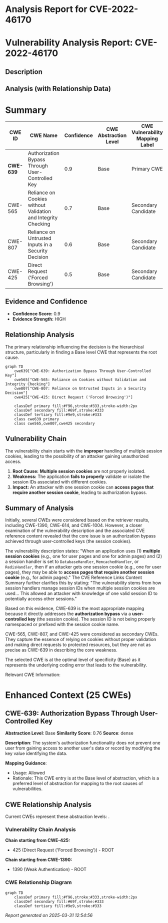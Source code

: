 # Analysis Report for CVE-2022-46170

# Vulnerability Analysis Report: CVE-2022-46170

## Description



## Analysis (with Relationship Data)

# Summary

| CWE ID | CWE Name | Confidence | CWE Abstraction Level | CWE Vulnerability Mapping Label | CWE-Vulnerability Mapping Notes |
|---|---|---|---|---|---|
| **CWE-639** | Authorization Bypass Through User-Controlled Key | 0.9 | Base | Primary CWE | Allowed |
| CWE-565 | Reliance on Cookies without Validation and Integrity Checking | 0.7 | Base | Secondary Candidate | Allowed |
| CWE-807 | Reliance on Untrusted Inputs in a Security Decision | 0.6 | Base | Secondary Candidate | Allowed |
| CWE-425 | Direct Request ('Forced Browsing') | 0.5 | Base | Secondary Candidate | Allowed |

## Evidence and Confidence

*   **Confidence Score:** 0.9
*   **Evidence Strength:** HIGH

## Relationship Analysis

The primary relationship influencing the decision is the hierarchical structure, particularly in finding a Base level CWE that represents the root cause.

```mermaid
graph TD
    cwe639["CWE-639: Authorization Bypass Through User-Controlled Key"]
    cwe565["CWE-565: Reliance on Cookies without Validation and Integrity Checking"]
    cwe807["CWE-807: Reliance on Untrusted Inputs in a Security Decision"]
    cwe425["CWE-425: Direct Request ('Forced Browsing')"]

    classDef primary fill:#f96,stroke:#333,stroke-width:2px
    classDef secondary fill:#69f,stroke:#333
    classDef tertiary fill:#9e9,stroke:#333
    class cwe639 primary
    class cwe565,cwe807,cwe425 secondary
```

## Vulnerability Chain

The vulnerability chain starts with the **improper** handling of multiple session cookies, leading to the possibility of an attacker gaining unauthorized access.

1.  **Root Cause:** **Multiple session cookies** are not properly isolated.
2.  **Weakness:** The application **fails to properly** validate or isolate the session IDs associated with different cookies.
3.  **Impact:** An attacker with one session cookie can **access pages that require another session cookie**, leading to authorization bypass.

## Summary of Analysis

Initially, several CWEs were considered based on the retriever results, including CWE-1390, CWE-614, and CWE-1004. However, a closer examination of the vulnerability description and the associated CVE reference content revealed that the core issue is an authorization bypass achieved through user-controlled keys (the session cookies).

The vulnerability description states: "When an application uses (1) **multiple session cookies** (e.g., one for user pages and one for admin pages) and (2) a session handler is set to `DatabaseHandler`, `MemcachedHandler`, or `RedisHandler`, then if an attacker gets one session cookie (e.g., one for user pages), they may be able to **access pages that require another session cookie** (e.g., for admin pages)." The CVE Reference Links Content Summary further clarifies this by stating: "The vulnerability stems from how session handlers manage session IDs when multiple session cookies are used... This allowed an attacker with knowledge of one valid session ID to potentially access other sessions."

Based on this evidence, CWE-639 is the most appropriate mapping because it directly addresses the **authorization bypass** via a **user-controlled key** (the session cookie). The session ID is not being properly namespaced or prefixed with the session cookie name.

CWE-565, CWE-807, and CWE-425 were considered as secondary CWEs. They capture the essence of relying on cookies without proper validation and making direct requests to protected resources, but they are not as precise as CWE-639 in describing the core weakness.

The selected CWE is at the optimal level of specificity (Base) as it represents the underlying coding error that leads to the vulnerability.

Relevant CWE Information:

# Enhanced Context (25 CWEs)

## CWE-639: Authorization Bypass Through User-Controlled Key
**Abstraction Level**: Base
**Similarity Score**: 0.76
**Source**: dense

**Description**:
The system's authorization functionality does not prevent one user from gaining access to another user's data or record by modifying the key value identifying the data.

**Mapping Guidance**:
- Usage: Allowed
- Rationale: This CWE entry is at the Base level of abstraction, which is a preferred level of abstraction for mapping to the root causes of vulnerabilities.


## CWE Relationship Analysis

Current CWEs represent these abstraction levels: .


### Vulnerability Chain Analysis

**Chain starting from CWE-425:**
- 425 (Direct Request ('Forced Browsing')) - ROOT


**Chain starting from CWE-1390:**
- 1390 (Weak Authentication) - ROOT



### CWE Relationship Diagram

```mermaid
graph TD
    classDef primary fill:#f96,stroke:#333,stroke-width:2px
    classDef secondary fill:#69f,stroke:#333
    classDef tertiary fill:#9e9,stroke:#333
```



*Report generated on 2025-03-31 12:54:56*
